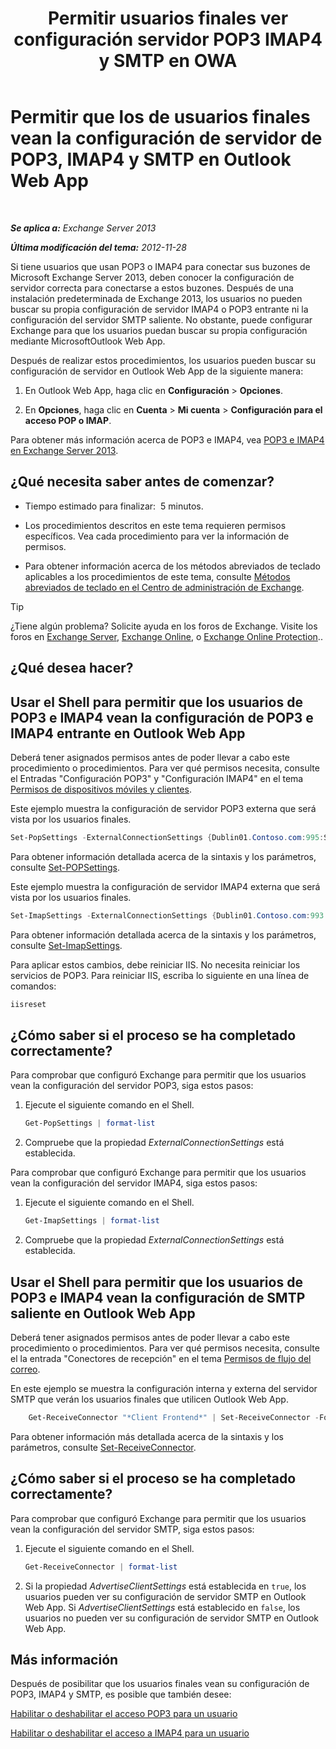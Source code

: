 ﻿---
title: 'Permitir usuarios finales ver configuración servidor POP3 IMAP4 y SMTP en OWA'
TOCTitle: Permitir que los de usuarios finales vean la configuración de servidor de POP3, IMAP4 y SMTP en Outlook Web App
ms:assetid: bd22bf7e-3bf7-45e6-8790-919b780166f6
ms:mtpsurl: https://technet.microsoft.com/es-es/library/Gg298947(v=EXCHG.150)
ms:contentKeyID: 50556874
ms.date: 05/22/2018
mtps_version: v=EXCHG.150
ms.translationtype: MT
---

# Permitir que los de usuarios finales vean la configuración de servidor de POP3, IMAP4 y SMTP en Outlook Web App

 

_**Se aplica a:** Exchange Server 2013_

_**Última modificación del tema:** 2012-11-28_

Si tiene usuarios que usan POP3 o IMAP4 para conectar sus buzones de Microsoft Exchange Server 2013, deben conocer la configuración de servidor correcta para conectarse a estos buzones. Después de una instalación predeterminada de Exchange 2013, los usuarios no pueden buscar su propia configuración de servidor IMAP4 o POP3 entrante ni la configuración del servidor SMTP saliente. No obstante, puede configurar Exchange para que los usuarios puedan buscar su propia configuración mediante MicrosoftOutlook Web App.

Después de realizar estos procedimientos, los usuarios pueden buscar su configuración de servidor en Outlook Web App de la siguiente manera:

1.  En Outlook Web App, haga clic en **Configuración** \> **Opciones**.

2.  En **Opciones**, haga clic en **Cuenta** \> **Mi cuenta** \> **Configuración para el acceso POP o IMAP**.

Para obtener más información acerca de POP3 e IMAP4, vea [POP3 e IMAP4 en Exchange Server 2013](pop3-and-imap4-in-exchange-server-2013-exchange-2013-help.md).

## ¿Qué necesita saber antes de comenzar?

  - Tiempo estimado para finalizar:  5 minutos.

  - Los procedimientos descritos en este tema requieren permisos específicos. Vea cada procedimiento para ver la información de permisos.

  - Para obtener información acerca de los métodos abreviados de teclado aplicables a los procedimientos de este tema, consulte [Métodos abreviados de teclado en el Centro de administración de Exchange](keyboard-shortcuts-in-the-exchange-admin-center-exchange-online-protection-help.md).


> [!TIP]
> ¿Tiene algún problema? Solicite ayuda en los foros de Exchange. Visite los foros en <A href="https://go.microsoft.com/fwlink/p/?linkid=60612">Exchange Server</A>, <A href="https://go.microsoft.com/fwlink/p/?linkid=267542">Exchange Online</A>, o <A href="https://go.microsoft.com/fwlink/p/?linkid=285351">Exchange Online Protection</A>..



## ¿Qué desea hacer?

## Usar el Shell para permitir que los usuarios de POP3 e IMAP4 vean la configuración de POP3 e IMAP4 entrante en Outlook Web App

Deberá tener asignados permisos antes de poder llevar a cabo este procedimiento o procedimientos. Para ver qué permisos necesita, consulte el Entradas "Configuración POP3" y "Configuración IMAP4" en el tema [Permisos de dispositivos móviles y clientes](clients-and-mobile-devices-permissions-exchange-2013-help.md).

Este ejemplo muestra la configuración de servidor POP3 externa que será vista por los usuarios finales.

```powershell
Set-PopSettings -ExternalConnectionSettings {Dublin01.Contoso.com:995:SSL}
```

Para obtener información detallada acerca de la sintaxis y los parámetros, consulte [Set-POPSettings](https://technet.microsoft.com/es-es/library/aa997154\(v=exchg.150\)).

Este ejemplo muestra la configuración de servidor IMAP4 externa que será vista por los usuarios finales.

```powershell
Set-ImapSettings -ExternalConnectionSettings {Dublin01.Contoso.com:993:SSL}
```

Para obtener información detallada acerca de la sintaxis y los parámetros, consulte [Set-ImapSettings](https://technet.microsoft.com/es-es/library/aa998252\(v=exchg.150\)).

Para aplicar estos cambios, debe reiniciar IIS. No necesita reiniciar los servicios de POP3. Para reiniciar IIS, escriba lo siguiente en una línea de comandos:

```powershell
iisreset
```

## ¿Cómo saber si el proceso se ha completado correctamente?

Para comprobar que configuró Exchange para permitir que los usuarios vean la configuración del servidor POP3, siga estos pasos:

1.  Ejecute el siguiente comando en el Shell.
    
    ```powershell
    Get-PopSettings | format-list
    ```

2.  Compruebe que la propiedad *ExternalConnectionSettings* está establecida.

Para comprobar que configuró Exchange para permitir que los usuarios vean la configuración del servidor IMAP4, siga estos pasos:

1.  Ejecute el siguiente comando en el Shell.
    
    ```powershell
    Get-ImapSettings | format-list
    ```

2.  Compruebe que la propiedad *ExternalConnectionSettings* está establecida.

## Usar el Shell para permitir que los usuarios de POP3 e IMAP4 vean la configuración de SMTP saliente en Outlook Web App

Deberá tener asignados permisos antes de poder llevar a cabo este procedimiento o procedimientos. Para ver qué permisos necesita, consulte el la entrada "Conectores de recepción" en el tema [Permisos de flujo del correo](mail-flow-permissions-exchange-2013-help.md).

En este ejemplo se muestra la configuración interna y externa del servidor SMTP que verán los usuarios finales que utilicen Outlook Web App.

```powershell
    Get-ReceiveConnector "*Client Frontend*" | Set-ReceiveConnector -Fqdn Server.Contoso.com -AdvertiseClientSettings $true 
```

Para obtener información más detallada acerca de la sintaxis y los parámetros, consulte [Set-ReceiveConnector](https://technet.microsoft.com/es-es/library/bb125140\(v=exchg.150\)).

## ¿Cómo saber si el proceso se ha completado correctamente?

Para comprobar que configuró Exchange para permitir que los usuarios vean la configuración del servidor SMTP, siga estos pasos:

1.  Ejecute el siguiente comando en el Shell.
    
    ```powershell
    Get-ReceiveConnector | format-list
    ```

2.  Si la propiedad *AdvertiseClientSettings* está establecida en `true`, los usuarios pueden ver su configuración de servidor SMTP en Outlook Web App. Si *AdvertiseClientSettings* está establecido en `false`, los usuarios no pueden ver su configuración de servidor SMTP en Outlook Web App.

## Más información

Después de posibilitar que los usuarios finales vean su configuración de POP3, IMAP4 y SMTP, es posible que también desee:

[Habilitar o deshabilitar el acceso POP3 para un usuario](enable-or-disable-pop3-access-for-a-user-exchange-2013-help.md)

[Habilitar o deshabilitar el acceso a IMAP4 para un usuario](enable-or-disable-imap4-access-for-a-user-exchange-2013-help.md)

